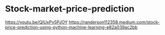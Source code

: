 # Stock-market-price-prediction
https://youtu.be/QIUxPv5PJOY
https://randerson112358.medium.com/stock-price-prediction-using-python-machine-learning-e82a039ac2bb
